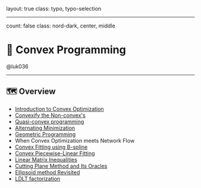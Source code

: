 layout: true
class: typo, typo-selection

---

count: false
class: nord-dark, center, middle

# 🌰 Convex Programming

@luk036

---

## 🗺️ Overview

- [Introduction to Convex Optimization](cvxprog-remark.html)
- [Convexify the Non-convex's](convexify.html)
- [Quasi-convex programming](quasicvx.html)
- [Alternating Minimization](alternating.html)
- [Geometric Programming](geomprog-remark.html)
- When Convex Optimization meets Network Flow
- [Convex Fitting using B-spline](cvxfit.html)
- [Convex Piecewise-Linear Fitting](cvx_pwl_fit.html)
- [Linear Matrix Inequalities](lmi.html)
- [Cutting Plane Method and Its Oracles](cutting_plane.html)
- [Ellipsoid method Revisited](ellipsoid.html)
- [LDLT factorization](LDLT.html)
